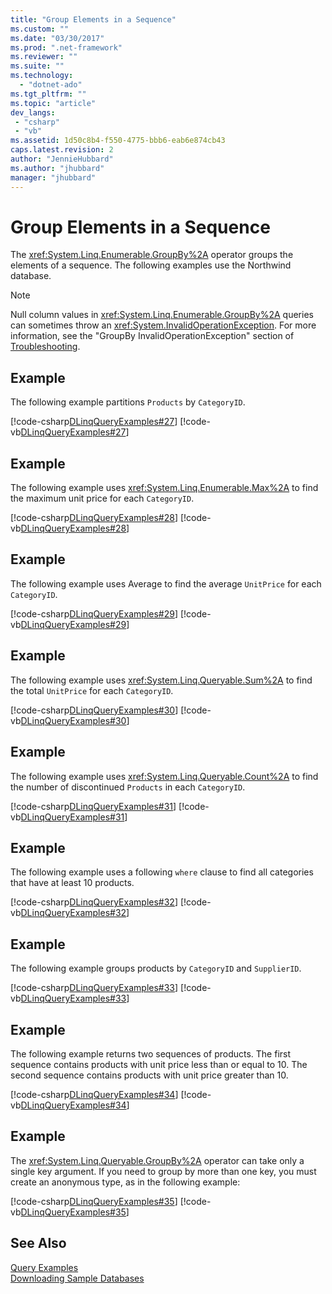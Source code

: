 ```yaml
---
title: "Group Elements in a Sequence"
ms.custom: ""
ms.date: "03/30/2017"
ms.prod: ".net-framework"
ms.reviewer: ""
ms.suite: ""
ms.technology: 
  - "dotnet-ado"
ms.tgt_pltfrm: ""
ms.topic: "article"
dev_langs:
 - "csharp"
 - "vb"
ms.assetid: 1d50c8b4-f550-4775-bbb6-eab6e874cb43
caps.latest.revision: 2
author: "JennieHubbard"
ms.author: "jhubbard"
manager: "jhubbard"
---
```

# Group Elements in a Sequence
The <xref:System.Linq.Enumerable.GroupBy%2A> operator groups the elements of a sequence. The following examples use the Northwind database.  
  
> [!NOTE]
>  Null column values in <xref:System.Linq.Enumerable.GroupBy%2A> queries can sometimes throw an <xref:System.InvalidOperationException>. For more information, see the "GroupBy InvalidOperationException" section of [Troubleshooting](../../../../../../docs/framework/data/adonet/sql/linq/troubleshooting.md).  
  
## Example  
 The following example partitions `Products` by `CategoryID`.  
  
 [!code-csharp[DLinqQueryExamples#27](../../../../../../samples/snippets/csharp/VS_Snippets_Data/DLinqQueryExamples/cs/Program.cs#27)]
 [!code-vb[DLinqQueryExamples#27](../../../../../../samples/snippets/visualbasic/VS_Snippets_Data/DLinqQueryExamples/vb/Module1.vb#27)]  
  
## Example  
 The following example uses <xref:System.Linq.Enumerable.Max%2A> to find the maximum unit price for each `CategoryID`.  
  
 [!code-csharp[DLinqQueryExamples#28](../../../../../../samples/snippets/csharp/VS_Snippets_Data/DLinqQueryExamples/cs/Program.cs#28)]
 [!code-vb[DLinqQueryExamples#28](../../../../../../samples/snippets/visualbasic/VS_Snippets_Data/DLinqQueryExamples/vb/Module1.vb#28)]  
  
## Example  
 The following example uses Average to find the average `UnitPrice` for each `CategoryID`.  
  
 [!code-csharp[DLinqQueryExamples#29](../../../../../../samples/snippets/csharp/VS_Snippets_Data/DLinqQueryExamples/cs/Program.cs#29)]
 [!code-vb[DLinqQueryExamples#29](../../../../../../samples/snippets/visualbasic/VS_Snippets_Data/DLinqQueryExamples/vb/Module1.vb#29)]  
  
## Example  
 The following example uses <xref:System.Linq.Queryable.Sum%2A> to find the total `UnitPrice` for each `CategoryID`.  
  
 [!code-csharp[DLinqQueryExamples#30](../../../../../../samples/snippets/csharp/VS_Snippets_Data/DLinqQueryExamples/cs/Program.cs#30)]
 [!code-vb[DLinqQueryExamples#30](../../../../../../samples/snippets/visualbasic/VS_Snippets_Data/DLinqQueryExamples/vb/Module1.vb#30)]  
  
## Example  
 The following example uses <xref:System.Linq.Queryable.Count%2A> to find the number of discontinued `Products` in each `CategoryID`.  
  
 [!code-csharp[DLinqQueryExamples#31](../../../../../../samples/snippets/csharp/VS_Snippets_Data/DLinqQueryExamples/cs/Program.cs#31)]
 [!code-vb[DLinqQueryExamples#31](../../../../../../samples/snippets/visualbasic/VS_Snippets_Data/DLinqQueryExamples/vb/Module1.vb#31)]  
  
## Example  
 The following example uses a following `where` clause to find all categories that have at least 10 products.  
  
 [!code-csharp[DLinqQueryExamples#32](../../../../../../samples/snippets/csharp/VS_Snippets_Data/DLinqQueryExamples/cs/Program.cs#32)]
 [!code-vb[DLinqQueryExamples#32](../../../../../../samples/snippets/visualbasic/VS_Snippets_Data/DLinqQueryExamples/vb/Module1.vb#32)]  
  
## Example  
 The following example groups products by `CategoryID` and `SupplierID`.  
  
 [!code-csharp[DLinqQueryExamples#33](../../../../../../samples/snippets/csharp/VS_Snippets_Data/DLinqQueryExamples/cs/Program.cs#33)]
 [!code-vb[DLinqQueryExamples#33](../../../../../../samples/snippets/visualbasic/VS_Snippets_Data/DLinqQueryExamples/vb/Module1.vb#33)]  
  
## Example  
 The following example returns two sequences of products. The first sequence contains products with unit price less than or equal to 10. The second sequence contains products with unit price greater than 10.  
  
 [!code-csharp[DLinqQueryExamples#34](../../../../../../samples/snippets/csharp/VS_Snippets_Data/DLinqQueryExamples/cs/Program.cs#34)]
 [!code-vb[DLinqQueryExamples#34](../../../../../../samples/snippets/visualbasic/VS_Snippets_Data/DLinqQueryExamples/vb/Module1.vb#34)]  
  
## Example  
 The <xref:System.Linq.Queryable.GroupBy%2A> operator can take only a single key argument. If you need to group by more than one key, you must create an anonymous type, as in the following example:  
  
 [!code-csharp[DLinqQueryExamples#35](../../../../../../samples/snippets/csharp/VS_Snippets_Data/DLinqQueryExamples/cs/Program.cs#35)]
 [!code-vb[DLinqQueryExamples#35](../../../../../../samples/snippets/visualbasic/VS_Snippets_Data/DLinqQueryExamples/vb/Module1.vb#35)]  
  
## See Also  
 [Query Examples](../../../../../../docs/framework/data/adonet/sql/linq/query-examples.md)  
 [Downloading Sample Databases](../../../../../../docs/framework/data/adonet/sql/linq/downloading-sample-databases.md)
